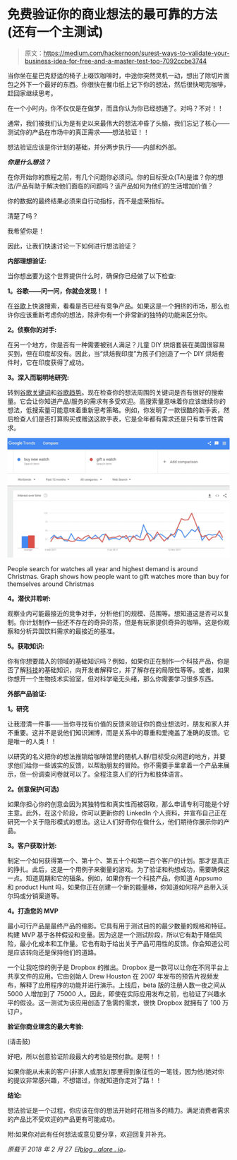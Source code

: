 # 免费验证你的商业想法的最可靠的方法(还有一个主测试)

> 原文：<https://medium.com/hackernoon/surest-ways-to-validate-your-business-idea-for-free-and-a-master-test-too-7092ccbe3744>

当你坐在星巴克舒适的椅子上啜饮咖啡时，中途你突然灵机一动，想出了除切片面包之外下一个最好的东西。你很快在餐巾纸上记下你的想法，然后很快喝完咖啡，赶回家继续思考。

在一个小时内，你不仅仅是在做梦，而且你认为你已经想通了。对吗？不对！！

通常，我们被我们认为是有史以来最伟大的想法冲昏了头脑，我们忘记了核心——测试你的产品在市场中的真正需求——想法验证！！

想法验证应该是你计划的基础，并分两步执行——内部和外部。

***你是什么想法？***

在你开始你的旅程之前，有几个问题你必须问。你的目标受众(TA)是谁？你的想法/产品有助于解决他们面临的问题吗？该产品如何为他们的生活增加价值？

你的数据的最终结果必须来自行动指标，而不是虚荣指标。

清楚了吗？

我希望你是！

因此，让我们快速讨论一下如何进行想法验证？

**内部理想验证:**

当你想出要为这个世界提供什么时，确保你已经做了以下检查:

**1。谷歌——问一问，你就会发现！！**

在[谷歌](https://hackernoon.com/tagged/google)上快速搜索，看看是否已经有竞争产品。如果这是一个拥挤的市场，那么也许你应该重新考虑你的想法，除非你有一个非常新的独特的功能来区分你。

**2。侦察你的对手:**

在另一个地方，你是否有一种需要被别人满足？儿童 DIY 烘焙套装在美国很容易买到，但在印度却没有。因此，当“烘焙我印度”为孩子们创造了一个 DIY 烘焙套件时，它在印度获得了成功。

**3。深入而聪明地研究:**

转到[谷歌关键词](https://adwords.google.com/intl/en_in/home/tools/keyword-planner/)和[谷歌趋势](https://trends.google.com/trends/)。现在检查你的想法周围的关键词是否有很好的搜索量。它会让你知道产品/服务的需求有多受欢迎。高搜索量意味着你应该继续你的想法，低搜索量可能意味着重新思考策略。例如，你发明了一款很酷的新手表，然后检查人们是否打算购买或赠送这款手表，它是全年都有需求还是只有季节性需求。

![](img/f7fe8c951f62b10715f3709a9cf7e5d5.png)

People search for watches all year and highest demand is around Christmas. Graph shows how people want to gift watches more than buy for themselves around Christmas

**4。潜伏并聆听:**

观察业内可能最接近的竞争对手，分析他们的规模、范围等。想知道这是否可以复制。你计划制作一些还不存在的奇异的茶，但是有玩家提供奇异的咖啡。这是你观察和分析异国饮料需求的最接近的基准。

**5。获取知识:**

你有你想要踏入的领域的基础知识吗？例如，如果你正在制作一个科技产品，你是否了解[科技](https://hackernoon.com/tagged/technology)的基础知识，向开发者解释它，并了解存在的局限性等等。或者，如果你想开一个生物技术实验室，但对科学毫无头绪，那么你需要学习很多东西。

**外部产品验证:**

**1。研究**

让我澄清一件事——当你寻找有价值的反馈来验证你的商业想法时，朋友和家人并不重要。这并不是说他们知识渊博，而是关系中的尊重和爱掩盖了准确的反馈。它是唯一的人类！！

以研究的名义把你的想法推销给咖啡馆里的随机人群/目标受众闲逛的地方，并要求他们给你一些诚实的反馈，以帮助朋友的冒险。你不需要手里拿着一个产品来展示，但一份调查问卷就可以了。全程注意人们的行为和肢体语言。

**2。创意保护(可选)**

如果你担心你的创意会因为其独特性和真实性而被窃取，那么申请专利可能是个好主意。此外，在这个阶段，你可以更新你的 LinkedIn 个人资料，并宣布自己正在研究一个关于隐形模式的想法。这让人们好奇你在做什么，他们期待你展示你的产品。

**3。客户获取计划:**

制定一个如何获得第一个、第十个、第五十个和第一百个客户的计划。那才是真正的挣扎。此后，这是一个用例子来衡量的游戏。为了验证和构想成功，需要确保这一点。知道周期和它的辐条。例如，如果你有一个科技产品，你知道 Appsumo 和 product Hunt 吗，如果你正在创建一个新的能量棒，你知道如何将产品带入沃尔玛或分销渠道等。

**4。打造您的 MVP**

最小可行产品是最终产品的缩影。它具有用于测试目的的最少数量的规格和特征。构建 MVP 基于各种假设和变量。因为这是一个测试阶段，所以它有助于降低风险，最小化成本和工作量。它也有助于给出关于产品可用性的反馈。你会知道公司是应该转向还是保持他们的道路。

一个让我吃惊的例子是 Dropbox 的推出。Dropbox 是一款可以让你在不同平台上共享文件的应用。它由创始人 Drew Houston 在 2007 年发布的预告片视频发布，解释了应用程序的功能并进行演示。上线后，beta 版的注册人数一夜之间从 5000 人增加到了 75000 人。因此，即使在实际应用发布之前，也验证了兴趣水平的假设。这一测试为该应用创造了急需的需求，很快 Dropbox 就拥有了 100 万订户。

**验证你商业理念的最大考验:**

(请击鼓)

好吧，所以创意验证阶段最大的考验是预付款。是啊！！

如果你能从未来的客户(非家人或朋友)那里得到象征性的一笔钱，因为他/她对你的提议非常感兴趣，不想错过，你就知道你走对了路！！

**结论:**

想法验证是一个过程，你应该在你的想法开始时花相当多的精力。满足消费者需求的产品比不受欢迎的产品更有可能成功。

附:如果你对此有任何想法或意见要分享，欢迎回复并补充。

*原载于 2018 年 2 月 27 日*[*blog . alore . io*](https://blog.alore.io/validate-your-business-idea/)*。*